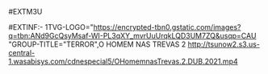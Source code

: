 #EXTM3U

#EXTINF:- 1TVG-LOGO="https://encrypted-tbn0.gstatic.com/images?q=tbn:ANd9GcQsyMsaf-WI-PL3qXY_mvrUuUrqkLQD3UM7ZQ&usqp=CAU "GROUP-TITLE="TERROR",O HOMEM NAS TREVAS 2
http://tsunow2.s3.us-central-1.wasabisys.com/cdnespecial5/OHomemnasTrevas.2.DUB.2021.mp4

